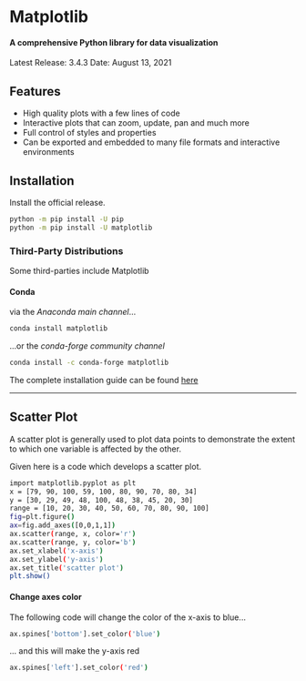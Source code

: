 # Matplotlib
#### A comprehensive Python library for data visualization

Latest Release: 3.4.3
Date: August 13, 2021

## Features

- High quality plots with a few lines of code
- Interactive plots that can zoom, update, pan and much more
- Full control of styles and properties
- Can be exported and embedded to many file formats and interactive environments

## Installation

Install the official release.

```sh
python -m pip install -U pip
python -m pip install -U matplotlib
```

### Third-Party Distributions
Some third-parties include Matplotlib
#### Conda

via the *Anaconda main channel*...
```sh
conda install matplotlib
```

...or the *conda-forge community channel*
```sh
conda install -c conda-forge matplotlib
```
The complete installation guide can be found [here](https://matplotlib.org/stable/users/installing.html)

---
## Scatter Plot

A scatter plot is generally used to plot data points to demonstrate the extent to which one variable is affected by the other.

Given here is a code which develops a scatter plot.
```sh
import matplotlib.pyplot as plt
x = [79, 90, 100, 59, 100, 80, 90, 70, 80, 34]
y = [30, 29, 49, 48, 100, 48, 38, 45, 20, 30]
range = [10, 20, 30, 40, 50, 60, 70, 80, 90, 100]
fig=plt.figure()
ax=fig.add_axes([0,0,1,1])
ax.scatter(range, x, color='r')
ax.scatter(range, y, color='b')
ax.set_xlabel('x-axis')
ax.set_ylabel('y-axis')
ax.set_title('scatter plot')
plt.show()
```

#### Change axes color

The following code will change the color of the x-axis to blue...

```sh
ax.spines['bottom'].set_color('blue')
```

... and this will make the y-axis red

```sh
ax.spines['left'].set_color('red')
```